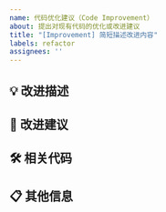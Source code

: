 ```yaml
---
name: 代码优化建议（Code Improvement）
about: 提出对现有代码的优化或改进建议
title: "[Improvement] 简短描述改进内容"
labels: refactor
assignees: ''
---
```


## 💡 改进描述
<!-- 描述需要改进的代码部分以及存在的问题 -->

## 🌟 改进建议
<!-- 提出具体的改进方案或思路 -->

## 🛠️ 相关代码
<!-- 如果可能，提供相关代码片段或链接 -->

## 📋 其他信息
<!-- 在此添加任何其他相关信息 -->
